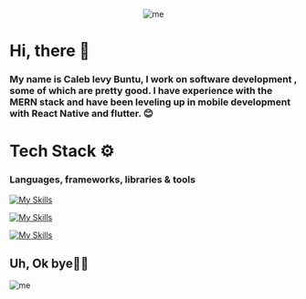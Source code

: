 <center>

![me](https://media4.giphy.com/media/v1.Y2lkPTc5MGI3NjExMDR1cmdrbHkxeTk5ZnZlbWF0YzJ2OXE3cWEybnAyMWE0dHRxY2F4eCZlcD12MV9pbnRlcm5hbF9naWZfYnlfaWQmY3Q9Zw/Rsp9jLIy0VZOKlZziw/giphy.gif)

</center>

# Hi, there 👋

### My name is Caleb levy Buntu, I work on software development , some of which are pretty good. I have experience with the MERN stack and have been leveling up in mobile development with React Native and flutter. 😊

# Tech Stack ⚙️
### Languages, frameworks, libraries & tools

[![My Skills](https://skillicons.dev/icons?i=js,html,css,ts,php,java,cpp,c)](https://skillicons.dev)

[![My Skills](https://skillicons.dev/icons?i=express,laravel,nextjs,nodejs,react,spring,firebase,redux,vscode,tailwind,bootstrap)](https://skillicons.dev)

[![My Skills](https://skillicons.dev/icons?i=mysql,postgres,sqlite,mongodb)](https://skillicons.dev)






## Uh, Ok bye🙋‍♂️
![me](https://media.giphy.com/media/v1.Y2lkPTc5MGI3NjExbTd1cmcxNGI2MG4ybXBjYmp1cXcxY2N6emZoOHBjYnM3NjQ3M3prNSZlcD12MV9naWZzX3NlYXJjaCZjdD1n/lDQnCVcjyZWlbgLW2s/giphy.gif)
